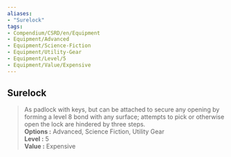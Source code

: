 ```yaml
---
aliases:
- "Surelock"
tags:
- Compendium/CSRD/en/Equipment
- Equipment/Advanced
- Equipment/Science-Fiction
- Equipment/Utility-Gear
- Equipment/Level/5
- Equipment/Value/Expensive
---
```


  
## Surelock  
  
>As padlock with keys, but can be attached to secure any opening by forming a level 8 bond with any surface; attempts to pick or otherwise open the lock are hindered by three steps.  
> **Options :** Advanced, Science Fiction, Utility Gear  
> **Level :** 5  
> **Value :** Expensive
